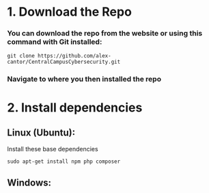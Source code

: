# 1. Download the Repo
### You can download the repo from the website or using this command with Git installed:
```
git clone https://github.com/alex-cantor/CentralCampusCybersecurity.git
```
### Navigate to where you then installed the repo

# 2. Install dependencies
## Linux (Ubuntu):
Install these base dependencies
```
sudo apt-get install npm php composer
```
## Windows: